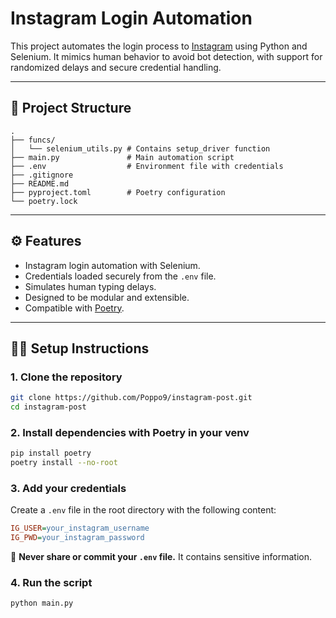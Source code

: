 # Instagram Login Automation

This project automates the login process to [Instagram](https://www.instagram.com) using Python and Selenium. It mimics human behavior to avoid bot detection, with support for randomized delays and secure credential handling.

-----

## 📁 Project Structure

```
.
├── funcs/
│   └── selenium_utils.py # Contains setup_driver function
├── main.py               # Main automation script
├── .env                  # Environment file with credentials
├── .gitignore
├── README.md
├── pyproject.toml        # Poetry configuration
└── poetry.lock
```

-----

## ⚙️ Features

  - Instagram login automation with Selenium.
  - Credentials loaded securely from the `.env` file.
  - Simulates human typing delays.
  - Designed to be modular and extensible.
  - Compatible with [Poetry](https://python-poetry.org).

-----

## 🧑‍💻 Setup Instructions

### 1\. Clone the repository

```bash
git clone https://github.com/Poppo9/instagram-post.git
cd instagram-post
```

### 2\. Install dependencies with Poetry in your venv

```bash
pip install poetry
poetry install --no-root
```

### 3\. Add your credentials

Create a `.env` file in the root directory with the following content:

```ini
IG_USER=your_instagram_username
IG_PWD=your_instagram_password
```

🔐 **Never share or commit your `.env` file.** It contains sensitive information.

### 4\. Run the script

```bash
python main.py
```